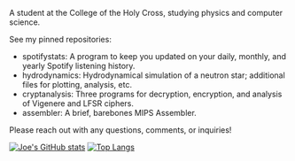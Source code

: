 A student at the College of the Holy Cross, studying physics and computer science. 

See my pinned repositories:
- spotifystats: A program to keep you updated on your daily, monthly, and yearly Spotify listening history.
- hydrodynamics: Hydrodynamical simulation of a neutron star; additional files for plotting, analysis, etc.
- cryptanalysis: Three programs for decryption, encryption, and analysis of Vigenere and LFSR ciphers.
- assembler: A brief, barebones MIPS Assembler.

Please reach out with any questions, comments, or inquiries!

[![Joe's GitHub stats](https://github-readme-stats.vercel.app/api?username=joee9&show_icons=true&theme=onedark)](https://github.com/anuraghazra/github-readme-stats)
[![Top Langs](https://github-readme-stats.vercel.app/api/top-langs/?username=joee9&layout=compact)](https://github.com/anuraghazra/github-readme-stats)
